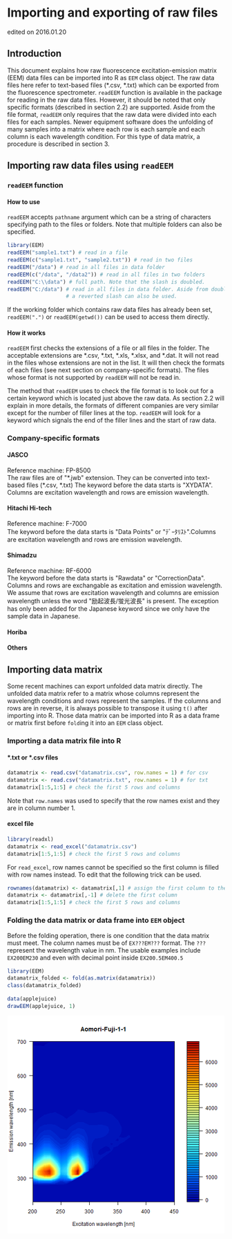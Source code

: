 <!--
%\VignetteEngine{knitr::knitr}
%\VignetteIndexEntry{Importing and exporting of raw files}
-->




# Importing and exporting of raw files
edited on 2016.01.20

## Introduction
This document explains how raw fluorescence excitation-emission matrix (EEM) data files can be imported into R as `EEM` class object. The raw data files here refer to text-based files (\*.csv, \*.txt) which can be exported from the fluorescence spectrometer. `readEEM` function is available in the package for reading in the raw data files. However, it should be noted that only specific formats (described in section 2.2) are supported. Aside from the file format, `readEEM` only requires that the raw data were divided into each files for each samples. Newer equipment software does the unfolding of many samples into a matrix where each row is each sample and each column is each wavelength condition. For this type of data matrix, a procedure is described in section 3. 

## Importing raw data files using `readEEM`
### `readEEM` function
#### How to use
`readEEM` accepts `pathname` argument which can be a string of characters specifying path to the files or folders. Note that multiple folders can also be specified. 


```r
library(EEM)
readEEM("sample1.txt") # read in a file
readEEM(c("sample1.txt", "sample2.txt")) # read in two files
readEEM("/data") # read in all files in data folder
readEEM(c("/data", "/data2")) # read in all files in two folders
readEEM("C:\\data") # full path. Note that the slash is doubled.
readEEM("C:/data") # read in all files in data folder. Aside from double slashes,
                   # a reverted slash can also be used. 
```

If the working folder which contains raw data files has already been set, 
`readEEM(".")` or `readEEM(getwd())` can be used to access them directly. 

#### How it works
`readEEM` first checks the extensions of a file or all files in the folder. The acceptable extensions are \*.csv, \*.txt, \*.xls, \*.xlsx, and \*.dat. It will not read in the files whose extensions are not in the list. It will then check the formats of each files (see next section on company-specific formats). The files whose format is not supported by `readEEM` will not be read in. 

The method that `readEEM` uses to check the file format is to look out for a certain keyword which is located just above the raw data. As section 2.2 will explain in more details, the formats of different companies are very similar except for the number of filler lines at the top. `readEEM` will look for a keyword which signals the end of the filler lines and the start of raw data. 

### Company-specific formats
#### JASCO
Reference machine: FP-8500  
The raw files are of "\*.jwb" extension. They can be converted into text-based files (\*.csv, \*.txt)
The keyword before the data starts is "XYDATA". Columns are excitation wavelength and rows are emission wavelength.


#### Hitachi Hi-tech
Reference machine: F-7000  
The keyword before the data starts is "Data Points" or "ﾃﾞｰﾀﾘｽﾄ".Columns are excitation wavelength and rows are emission wavelength.


#### Shimadzu
Reference machine: RF-6000  
The keyword before the data starts is "Rawdata" or "CorrectionData". Columns and rows are exchangable as excitation and emission wavelength. We assume that rows are excitation wavelength and columns are emission wavelength unless the word "励起波長/蛍光波長" is present. The exception has only been added for the Japanese keyword since we only have the sample data in Japanese.

#### Horiba


#### Others

## Importing data matrix
Some recent machines can export unfolded data matrix directly. The unfolded data matrix refer to a matrix whose columns represent the wavelength conditions and rows represent the samples. If the columns and rows are in reverse, it is always possible to transpose it using `t()` after importing into R. Those data matrix can be imported into R as a data frame or matrix first before `fold`ing it into an `EEM` class object. 

### Importing a data matrix file into R

#### \*.txt or \*.csv files

```r
datamatrix <- read.csv("datamatrix.csv", row.names = 1) # for csv
datamatrix <- read.csv("datamatrix.txt", row.names = 1) # for txt
datamatrix[1:5,1:5] # check the first 5 rows and columns
```
Note that `row.names` was used to specify that the row names exist and they are in column number 1.

#### excel file

```r
library(readxl)
datamatrix <- read_excel("datamatrix.csv")
datamatrix[1:5,1:5] # check the first 5 rows and columns
```

For `read_excel`, row names cannot be specified so the first column is filled with row names instead. To edit that the following trick can be used.


```r
rownames(datamatrix) <- datamatrix[,1] # assign the first column to the matrix row names
datamatrix <- datamatrix[,-1] # delete the first column
datamatrix[1:5,1:5] # check the first 5 rows and columns
```

### Folding the data matrix or data frame into `EEM` object

Before the folding operation, there is one condition that the data matrix must meet. The column names must be of `EX???EM???` format. The `???` represent the wavelength value in nm. The usable examples include `EX200EM230` and even with decimal point inside `EX200.5EM400.5`


```r
library(EEM)
datamatrix_folded <- fold(as.matrix(datamatrix))
class(datamatrix_folded)
```


```r
data(applejuice)
drawEEM(applejuice, 1)
```

![plot of chunk test](figure_file-io/test-1.png)
